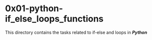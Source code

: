 # 0x01-python-if_else_loops_functions
This directory contains the tasks related to if-else and loops in ***Python***
